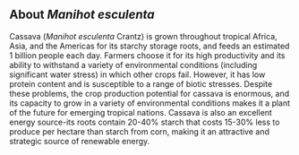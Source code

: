 About *Manihot esculenta*
-----------------------

Cassava (*Manihot esculenta* Crantz) is grown throughout tropical Africa, Asia, and the Americas for its starchy storage roots, and feeds an estimated 1 billion people each day. Farmers choose it for its high productivity and its ability to withstand a variety of environmental conditions (including significant water stress) in which other crops fail. However, it has low protein content and is susceptible to a range of biotic stresses. Despite these problems, the crop production potential for cassava is enormous, and its capacity to grow in a variety of environmental conditions makes it a plant of the future for emerging tropical nations. Cassava is also an excellent energy source-its roots contain 20-40% starch that costs 15-30% less to produce per hectare than starch from corn, making it an attractive and strategic source of renewable energy.
